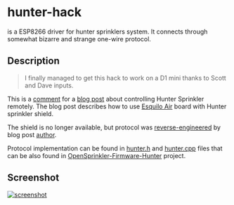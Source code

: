 # hunter-hack

is a ESP8266 driver for hunter sprinklers system. It connects through somewhat bizarre and strange one-wire protocol.

## Description

> I finally managed to get this hack to work on a D1 mini thanks to Scott and Dave inputs.

This is a [comment] for a [blog post] about controlling Hunter Sprinkler remotely.
The blog post describes how to use [Esquilo Air] board with Hunter sprinkler shield.

The shield is no longer available, but protocol was [reverse-engineered] by blog post [author].

Protocol implementation can be found in [hunter.h] and [hunter.cpp] files that can be also found in [OpenSprinkler-Firmware-Hunter] project.

## Screenshot  
[![screenshot](./misc/screenshot.png)](./misc/screenshot.png) 

[OpenSprinkler-Firmware-Hunter]: https://github.com/seb821/OpenSprinkler-Firmware-Hunter
[hunter.h]: https://github.com/seb821/OpenSprinkler-Firmware-Hunter/blob/master/hunter.h
[hunter.cpp]: https://github.com/seb821/OpenSprinkler-Firmware-Hunter/blob/master/hunter.cpp
[blog post]: https://www.hackster.io/sshumate/hunter-sprinkler-wifi-remote-control-4ea918
[Esquilo Air]: https://eu.mouser.com/new/esquilo/esquilo-air/
[reverse-engineered]: https://www.hackster.io/sshumate/hunter-sprinkler-wifi-remote-control-4ea918#comment_11558
[author]: https://www.hackster.io/sshumate
[comment]: https://www.hackster.io/sshumate/hunter-sprinkler-wifi-remote-control-4ea918#comment_68584
